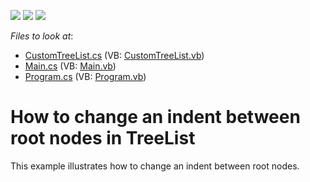 <!-- default badges list -->
![](https://img.shields.io/endpoint?url=https://codecentral.devexpress.com/api/v1/VersionRange/128637310/15.2.9%2B)
[![](https://img.shields.io/badge/Open_in_DevExpress_Support_Center-FF7200?style=flat-square&logo=DevExpress&logoColor=white)](https://supportcenter.devexpress.com/ticket/details/T328436)
[![](https://img.shields.io/badge/📖_How_to_use_DevExpress_Examples-e9f6fc?style=flat-square)](https://docs.devexpress.com/GeneralInformation/403183)
<!-- default badges end -->
<!-- default file list -->
*Files to look at*:

* [CustomTreeList.cs](./CS/WindowsApplication3/CustomTreeList.cs) (VB: [CustomTreeList.vb](./VB/WindowsApplication3/CustomTreeList.vb))
* [Main.cs](./CS/WindowsApplication3/Main.cs) (VB: [Main.vb](./VB/WindowsApplication3/Main.vb))
* [Program.cs](./CS/WindowsApplication3/Program.cs) (VB: [Program.vb](./VB/WindowsApplication3/Program.vb))
<!-- default file list end -->
# How to change an indent between root nodes in TreeList


<p>This example illustrates how to change an indent between root nodes. </p>

<br/>


